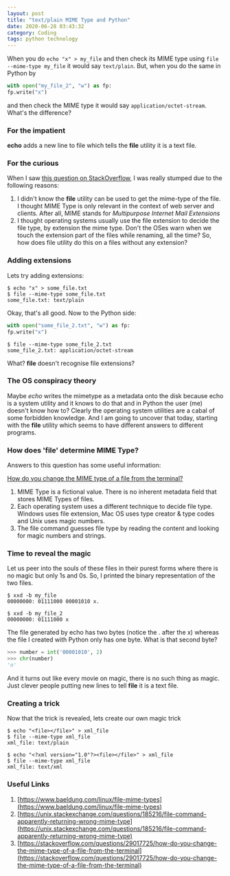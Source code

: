 ```yaml
---
layout: post
title: "text/plain MIME Type and Python"
date: 2020-06-28 03:43:32
category: Coding
tags: python technology
---
```

When you do `echo "x" > my_file` and then check its MIME type using `file --mime-type my_file` it would say `text/plain`. But, when you do the same in Python by

```python
with open("my_file_2", "w") as fp:
fp.write("x")
```

and then check the MIME type it would say `application/octet-stream`. What's the difference?

### For the impatient


**echo** adds a new line to file which tells the **file** utility it is a text file.

### For the curious



When I saw [this question on StackOverflow](https://stackoverflow.com/questions/62617361/how-to-write-a-one-character-file-using-python-with-mime-type-text-plain), I was really stumped due to the following reasons:

1. I didn't know the **file** utility can be used to get the mime-type of the file. I thought MIME Type is only relevant in the context of web server and clients. After all, MIME stands for *Multipurpose Internet Mail Extensions*
2. I thought operating systems usually use the file extension to decide the file type, by extension the mime type. Don't the OSes warn when we touch the extension part of the files while renaming, all the time? So, how does file utility do this on a files without any extension?


### Adding extensions



Lets try adding extensions:

```shell
$ echo "x" > some_file.txt
$ file --mime-type some_file.txt
some_file.txt: text/plain
```

Okay, that's all good. Now to the Python side:

```py
with open("some_file_2.txt", "w") as fp:
fp.write("x")
```

```shell
$ file --mime-type some_file_2.txt
some_file_2.txt: application/octet-stream
```

What? **file** doesn't recognise file extensions?

### The OS conspiracy theory



Maybe *echo* writes the mimetype as a metadata onto the disk because echo is a system utility and it knows to do that and in Python the user (me) doesn't know how to? Clearly the operating system utilities are a cabal of some forbidden knowledge. And I am going to uncover that today, starting with the **file** utility which seems to have different answers to different programs.

### How does 'file' determine MIME Type?



Answers to this question has some useful information:

[How do you change the MIME type of a file from the terminal?](https://stackoverflow.com/questions/29017725/how-do-you-change-the-mime-type-of-a-file-from-the-terminal)
1. MIME Type is a fictional value. There is no inherent metadata field that stores MIME Types of files.
2. Each operating system uses a different technique to decide file type. Windows uses file extension, Mac OS uses type creator & type codes and Unix uses magic numbers.
3. The file command guesses file type by reading the content and looking for magic numbers and strings.


### Time to reveal the magic



Let us peer into the souls of these files in their purest forms where there is no magic but only 1s and 0s. So, I printed the binary representation of the two files.

```text
$ xxd -b my_file
00000000: 01111000 00001010 x.

$ xxd -b my_file_2
00000000: 01111000 x
```

The file generated by echo has two bytes (notice the . after the x) whereas the file I created with Python only has one byte. What is that second byte?

```py
>>> number = int('00001010', 2)
>>> chr(number)
'n'
```

And it turns out like every movie on magic, there is no such thing as magic. Just clever people putting new lines to tell **file** it is a text file.

### Creating a trick



Now that the trick is revealed, lets create our own magic trick

```shell
$ echo "<file></file>" > xml_file
$ file --mime-type xml_file
xml_file: text/plain

$ echo "<?xml version="1.0"?><file></file>" > xml_file
$ file --mime-type xml_file
xml_file: text/xml
```

### Useful Links


1. [https://www.baeldung.com/linux/file-mime-types](https://www.baeldung.com/linux/file-mime-types)
2. [https://unix.stackexchange.com/questions/185216/file-command-apparently-returning-wrong-mime-type](https://unix.stackexchange.com/questions/185216/file-command-apparently-returning-wrong-mime-type)
3. [https://stackoverflow.com/questions/29017725/how-do-you-change-the-mime-type-of-a-file-from-the-terminal](https://stackoverflow.com/questions/29017725/how-do-you-change-the-mime-type-of-a-file-from-the-terminal)

